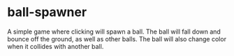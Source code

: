 # ball-spawner

A simple game where clicking will spawn a ball. The ball will fall down and bounce off the ground, as well as other
balls.
The ball will also change color when it collides with another ball.